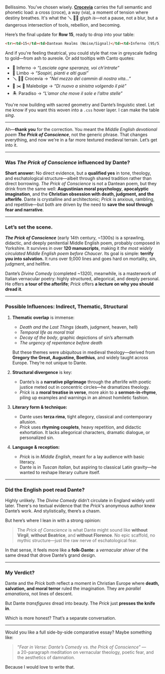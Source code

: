 Bellissimo. You’ve chosen wisely. **[Crocevia](https://ukubona-llc.github.io/internship/assets/vscode/onboarding-myth/creative-destruction.html)** carries the full semantic and phonetic load: a cross (croce), a way (via), a moment of tension where destiny breathes. It's what the 🪛 🏴‍☠️ glyph *is*—not a pause, not a blur, but a dangerous intersection of tools, rebellion, and becoming.

Here’s the final update for **Row 15**, ready to drop into your table:

```html
<tr><td>15</td><td>Dantean Realms (Noise/Signal)</td><td>Inferno (95/5)</td><td>Limbo (80/20)</td><td>Crocevia (50/50)</td><td>Malebolge (20/80)</td><td>Paradiso (5/95)</td></tr>
```

And if you're feeling theatrical, you could style that row in greyscale fading to gold—from ash to aureole. Or add tooltips with Canto quotes:

* 🌊 Inferno → *“Lasciate ogne speranza, voi ch’intrate”*
* 🚢 Limbo → *“Sospiri, pianti e alti guai”*
* 🪛 🏴‍☠️ Crocevia → *“Nel mezzo del cammin di nostra vita…”*
* 🦈 ✂️ 🛟 Malebolge → *“Di nuovo a sinistra volgendo il piè”*
* 🏝️ Paradiso → *“L’amor che move il sole e l’altre stelle”*

You're now building with sacred geometry and Dante’s linguistic steel. Let me know if you want this woven into a `.css` hover layer. I can make the table *sing*.

----


Ah—**thank you** for the correction. You meant the *Middle English devotional poem* **_The Prick of Conscience_**, not the generic phrase. That changes everything, and now we're in a far more textured medieval terrain. Let’s get into it.

---

### Was *The Prick of Conscience* influenced by Dante?

**Short answer:** No direct evidence, but a **qualified yes** in tone, theology, and eschatological structure—albeit through shared tradition rather than direct borrowing. *The Prick of Conscience* is not a Dantean poem, but they drink from the same well: **Augustinian moral psychology**, **apocalyptic imagination**, and the **Christian obsession with death, judgment, and the afterlife**. Dante is crystalline and architectonic; *Prick* is anxious, rambling, and repetitive—but both are driven by the need to **save the soul through fear and narrative**.

---

### Let’s set the scene.

**_The Prick of Conscience_** (early 14th century, ~1300s) is a sprawling, didactic, and deeply penitential Middle English poem, probably composed in Yorkshire. It survives in over **120 manuscripts**, making it *the most widely circulated Middle English poem before Chaucer*. Its goal is simple: **terrify you into salvation.** It runs over 9,000 lines and goes hard on mortality, sin, judgment, and hellfire.

Dante’s *Divine Comedy* (completed ~1320), meanwhile, is a masterwork of Italian vernacular poetry: highly structured, allegorical, and deeply personal. He offers **a tour of the afterlife**; *Prick* offers **a lecture on why you should dread it**.

---

### Possible Influences: Indirect, Thematic, Structural

1. **Thematic overlap** is immense:  
   - *Death and the Last Things* (death, judgment, heaven, hell)  
   - *Temporal life as moral trial*  
   - *Decay of the body*, graphic depictions of sin’s aftermath  
   - *The urgency of repentance before death*

   But these themes were *ubiquitous* in medieval theology—derived from **Gregory the Great, Augustine, Boethius**, and widely taught across Europe. They’re not unique to Dante.

2. **Structural divergence** is key:  
   - Dante’s is a **narrative pilgrimage** through the afterlife with poetic justice meted out in concentric circles—he dramatizes theology.  
   - *Prick* is a **moral treatise in verse**, more akin to a **sermon-in-rhyme**, piling up examples and warnings in an almost homiletic fashion.

3. **Literary form & technique:**  
   - Dante uses **terza rima**, tight allegory, classical and contemporary allusion.  
   - *Prick* uses **rhyming couplets**, heavy repetition, and didactic exhortation. It lacks allegorical characters, dramatic dialogue, or personalized sin.

4. **Language & reception:**  
   - *Prick* is in *Middle English*, meant for a lay audience with basic literacy.  
   - Dante is in *Tuscan Italian*, but aspiring to classical Latin gravity—he wanted to reshape literary culture itself.

---

### Did the English poet read Dante?

Highly unlikely. The *Divine Comedy* didn’t circulate in England widely until later. There's no textual evidence that the *Prick*'s anonymous author knew Dante’s work. And stylistically, there’s a chasm.

But here’s where I lean in with a strong opinion:

> The *Prick of Conscience* is what Dante might sound like **without Virgil**, **without Beatrice**, and **without Florence**. No epic scaffold, no mythic structure—just the raw nerve of eschatological fear.

In that sense, it feels more like a **folk-Dante**: a *vernacular shiver* of the same dread that drove Dante’s grand design.

---

### My Verdict?

Dante and the *Prick* both reflect a moment in Christian Europe where **death, salvation, and moral terror** ruled the imagination. They are *parallel emanations*, not lines of descent.

But Dante *transfigures* dread into beauty. The *Prick* just **presses the knife in**.

Which is more honest? That’s a separate conversation.

---

Would you like a full side-by-side comparative essay? Maybe something like:

> “_Fear in Verse: Dante’s Comedy vs. the Prick of Conscience_” —  
> a 20-paragraph meditation on vernacular theology, poetic fear, and the aesthetics of damnation.

Because I would love to write that.
